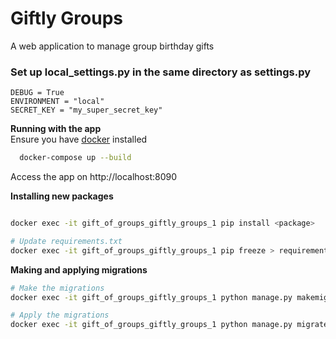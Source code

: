 # Giftly Groups
A web application to manage group birthday gifts



### Set up local_settings.py in the same directory as settings.py
```
DEBUG = True
ENVIRONMENT = "local"
SECRET_KEY = "my_super_secret_key"
```


**Running with the app**  
Ensure you have [docker](https://www.docker.com/products/docker-desktop/) installed
```bash
  docker-compose up --build
```
Access the app on http://localhost:8090

**Installing new packages**
```bash

docker exec -it gift_of_groups_giftly_groups_1 pip install <package>

# Update requirements.txt
docker exec -it gift_of_groups_giftly_groups_1 pip freeze > requirements.txt
```

**Making and applying migrations**
```bash
# Make the migrations
docker exec -it gift_of_groups_giftly_groups_1 python manage.py makemigrations

# Apply the migrations
docker exec -it gift_of_groups_giftly_groups_1 python manage.py migrate
```
